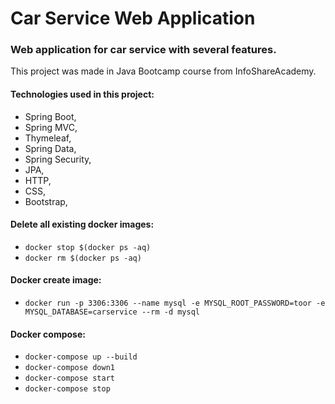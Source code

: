 # Car Service Web Application
### Web application for car service with several features. 
This project was made in Java Bootcamp course from InfoShareAcademy.
#### Technologies used in this project:
* Spring Boot,
* Spring MVC,
* Thymeleaf,
* Spring Data,
* Spring Security,
* JPA,
* HTTP,
* CSS,
* Bootstrap,

#### Delete all existing docker images:
* `docker stop $(docker ps -aq)`
* `docker rm $(docker ps -aq)`
#### Docker create image:
* `docker run -p 3306:3306 --name mysql -e MYSQL_ROOT_PASSWORD=toor -e MYSQL_DATABASE=carservice --rm -d mysql`
#### Docker compose:
* `docker-compose up --build`
* `docker-compose down1`
* `docker-compose start`
* `docker-compose stop`
#### 
